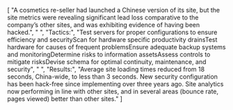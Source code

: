 [
    "A cosmetics re-seller had launched a Chinese version of its site, but the site metrics were revealing significant lead loss comparative to the company’s other sites, and was exhibiting evidence of having been hacked.",
    " ",
    "Tactics:",
    "Test servers for proper configurations to ensure efficiency and securityScan for hardware specific productivity drainsTest hardware for causes of frequent problemsEnsure adequate backup systems and monitoringDetermine risks to information assetsAssess controls to mitigate risksDevise schema for optimal continuity, maintenance, and security",
    " ",
    "Results:",
    "Average site loading times reduced from 18 seconds, China-wide, to less than 3 seconds. New security configuration has been hack-free since implementing over three years ago. Site analytics now performing in line with other sites, and in several areas (bounce rate, pages viewed) better than other sites."
]